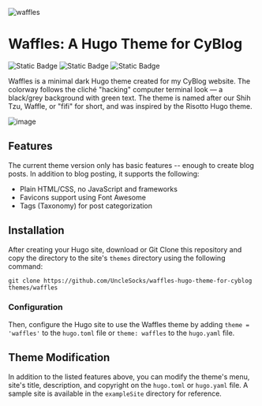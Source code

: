 ![waffles](https://github.com/user-attachments/assets/13f5e303-8376-4464-ab5f-bbd5b4ca6211)

# Waffles: A Hugo Theme for CyBlog 
![Static Badge](https://img.shields.io/badge/Made%20With-Hugo-skyblue)    ![Static Badge](https://img.shields.io/badge/Theme-Minimal%20Dark-black)    ![Static Badge](https://img.shields.io/badge/Status-Under%20Development-pink)

Waffles is a minimal dark Hugo theme created for my CyBlog website. 
The colorway follows the cliché "hacking" computer terminal look — a black/grey background with green text. The theme is named after our Shih Tzu, Waffle, or "fifi" for short, and was inspired by the Risotto Hugo theme.

![image](https://github.com/user-attachments/assets/39e7b685-a770-408b-a01f-17d62ae9d254)


## Features

The current theme version only has basic features -- enough to create blog posts. In addition to blog posting, it supports the following:
- Plain HTML/CSS, no JavaScript and frameworks
- Favicons support using Font Awesome
- Tags (Taxonomy) for post categorization

## Installation 
After creating your Hugo site, download or Git Clone this repository and copy the directory to the site's `themes` directory using the following command:

```
git clone https://github.com/UncleSocks/waffles-hugo-theme-for-cyblog  themes/waffles
```

### Configuration
Then, configure the Hugo site to use the Waffles theme by adding `theme = 'waffles'` to the `hugo.toml` file or `theme: waffles` to the `hugo.yaml` file.

## Theme Modification
In addition to the listed features above, you can modify the theme's menu, site's title, description, and copyright on the `hugo.toml` or `hugo.yaml` file. A sample site is available in the `exampleSite` directory for reference.
